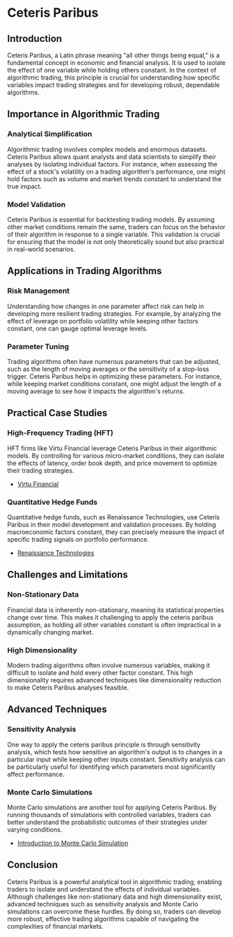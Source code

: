 # Ceteris Paribus

## Introduction
Ceteris Paribus, a Latin phrase meaning "all other things being equal," is a fundamental concept in economic and financial analysis. It is used to isolate the effect of one variable while holding others constant. In the context of algorithmic trading, this principle is crucial for understanding how specific variables impact trading strategies and for developing robust, dependable algorithms.

## Importance in Algorithmic Trading

### Analytical Simplification
Algorithmic trading involves complex models and enormous datasets. Ceteris Paribus allows quant analysts and data scientists to simplify their analyses by isolating individual factors. For instance, when assessing the effect of a stock's volatility on a trading algorithm's performance, one might hold factors such as volume and market trends constant to understand the true impact.

### Model Validation
Ceteris Paribus is essential for backtesting trading models. By assuming other market conditions remain the same, traders can focus on the behavior of their algorithm in response to a single variable. This validation is crucial for ensuring that the model is not only theoretically sound but also practical in real-world scenarios.

## Applications in Trading Algorithms

### Risk Management
Understanding how changes in one parameter affect risk can help in developing more resilient trading strategies. For example, by analyzing the effect of leverage on portfolio volatility while keeping other factors constant, one can gauge optimal leverage levels.

### Parameter Tuning
Trading algorithms often have numerous parameters that can be adjusted, such as the length of moving averages or the sensitivity of a stop-loss trigger. Ceteris Paribus helps in optimizing these parameters. For instance, while keeping market conditions constant, one might adjust the length of a moving average to see how it impacts the algorithm's returns. 

## Practical Case Studies

### High-Frequency Trading (HFT)
HFT firms like Virtu Financial leverage Ceteris Paribus in their algorithmic models. By controlling for various micro-market conditions, they can isolate the effects of latency, order book depth, and price movement to optimize their trading strategies.
* [Virtu Financial](https://www.virtu.com/)

### Quantitative Hedge Funds
Quantitative hedge funds, such as Renaissance Technologies, use Ceteris Paribus in their model development and validation processes. By holding macroeconomic factors constant, they can precisely measure the impact of specific trading signals on portfolio performance.
* [Renaissance Technologies](https://www.rentec.com/)

## Challenges and Limitations

### Non-Stationary Data
Financial data is inherently non-stationary, meaning its statistical properties change over time. This makes it challenging to apply the ceteris paribus assumption, as holding all other variables constant is often impractical in a dynamically changing market.

### High Dimensionality
Modern trading algorithms often involve numerous variables, making it difficult to isolate and hold every other factor constant. This high dimensionality requires advanced techniques like dimensionality reduction to make Ceteris Paribus analyses feasible.

## Advanced Techniques

### Sensitivity Analysis
One way to apply the ceteris paribus principle is through sensitivity analysis, which tests how sensitive an algorithm's output is to changes in a particular input while keeping other inputs constant. Sensitivity analysis can be particularly useful for identifying which parameters most significantly affect performance.

### Monte Carlo Simulations
Monte Carlo simulations are another tool for applying Ceteris Paribus. By running thousands of simulations with controlled variables, traders can better understand the probabilistic outcomes of their strategies under varying conditions.
* [Introduction to Monte Carlo Simulation](https://www.investopedia.com/terms/m/montecarlosimulation.asp)

## Conclusion
Ceteris Paribus is a powerful analytical tool in algorithmic trading, enabling traders to isolate and understand the effects of individual variables. Although challenges like non-stationary data and high dimensionality exist, advanced techniques such as sensitivity analysis and Monte Carlo simulations can overcome these hurdles. By doing so, traders can develop more robust, effective trading algorithms capable of navigating the complexities of financial markets.